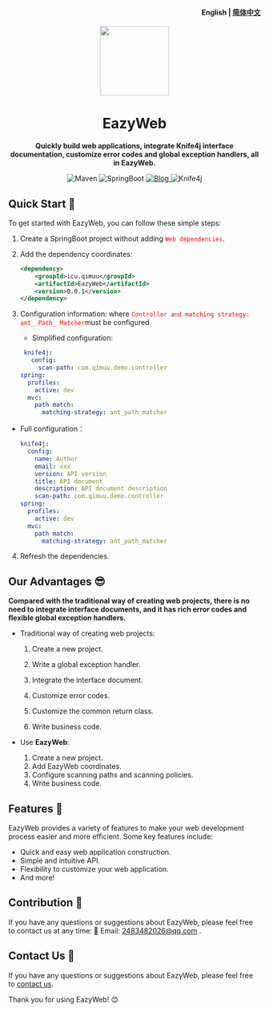 <h4 align="right"><strong>English</strong> | <a href="https://github.com/qimu666/EazyWeb/blob/main/README_CN.md">简体中文</a></h4>

<p align="center">
    <img src=https://img.qimuu.icu/typory/response.png width=138/>
</p>


<h1 align="center">EazyWeb</h1>
<p align="center"><strong>Quickly build web applications, integrate Knife4j interface documentation, customize error codes and global exception handlers, all in EazyWeb.</strong></p>

<div align="center">
    <img alt="Maven" src="https://raster.shields.io/badge/Maven-3.8.1-red.svg"/>
   <img alt="SpringBoot" src="https://raster.shields.io/badge/SpringBoot-2.7+-green.svg"/>
    <a href="https://www.cnblogs.com/qimu666/">
    <img alt="Blog" src="https://raster.shields.io/badge/Blog-Qimu666-blue.svg"/>
    </a>
       <img alt="Knife4j" src="https://raster.shields.io/badge/Knife4j-3.0+-orange.svg"/>
</div>


## Quick Start 🏁

To get started with EazyWeb, you can follow these simple steps:

1. Create a SpringBoot project without adding <span style="color:red">`Web dependencies`</span>.

2. Add the dependency coordinates:

   ```xml
   <dependency>
       <groupId>icu.qimuu</groupId>
       <artifactId>EazyWeb</artifactId>
       <version>0.0.1</version>
   </dependency>
   ```

3. Configuration information: where <span style="color: red">`Controller and matching strategy: ant_ Path_ Matcher`</span>must be configured

   - Simplified configuration:

    ```yml
     knife4j:
       config:
         scan-path: com.qimuu.demo.controller
    spring:
      profiles:
        active: dev
      mvc:
        path match:
          matching-strategy: ant_path_matcher
    ```
   
  - Full configuration：

      ```yml
      knife4j:
        config:
          name: Author
          email: xxx
          version: API version
          title: API document
          description: API document description
          scan-path: com.qimuu.demo.controller
      spring:
        profiles:
          active: dev
        mvc:
          path match:
            matching-strategy: ant_path_matcher
      ```

4. Refresh the dependencies.

## Our Advantages 😎

  **Compared with the traditional way of creating web projects, there is no need to integrate interface documents, and it has rich error codes and flexible global exception handlers.**

- Traditional way of creating web projects:

  1. Create a new project.

  2. Write a global exception handler.

  3. Integrate the interface document.

  4. Customize error codes.

  5. Customize the common return class.

  6. Write business code.

- Use **EazyWeb**:
  1. Create a new project.
  2. Add EazyWeb coordinates.
  3. Configure scanning paths and scanning policies.
  4. Write business code.

## Features 🌟

EazyWeb provides a variety of features to make your web development process easier and more efficient. Some key features include:

- Quick and easy web application construction.
- Simple and intuitive API.
- Flexibility to customize your web application.
- And more!

## Contribution 🤝

If you have any questions or suggestions about EazyWeb, please feel free to contact us at any time: 📩 Email: 2483482026@qq.com .

## Contact Us 📩

If you have any questions or suggestions about EazyWeb, please feel free to [contact us](2483482026@qq.com).

Thank you for using EazyWeb! 😊
